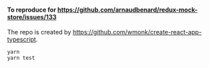 #### To reproduce for https://github.com/arnaudbenard/redux-mock-store/issues/133

The repo is created by https://github.com/wmonk/create-react-app-typescript.

```
yarn
yarn test
```
